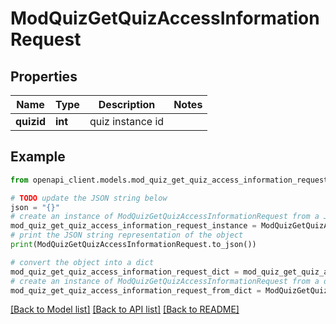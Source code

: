 # ModQuizGetQuizAccessInformationRequest


## Properties

Name | Type | Description | Notes
------------ | ------------- | ------------- | -------------
**quizid** | **int** | quiz instance id | 

## Example

```python
from openapi_client.models.mod_quiz_get_quiz_access_information_request import ModQuizGetQuizAccessInformationRequest

# TODO update the JSON string below
json = "{}"
# create an instance of ModQuizGetQuizAccessInformationRequest from a JSON string
mod_quiz_get_quiz_access_information_request_instance = ModQuizGetQuizAccessInformationRequest.from_json(json)
# print the JSON string representation of the object
print(ModQuizGetQuizAccessInformationRequest.to_json())

# convert the object into a dict
mod_quiz_get_quiz_access_information_request_dict = mod_quiz_get_quiz_access_information_request_instance.to_dict()
# create an instance of ModQuizGetQuizAccessInformationRequest from a dict
mod_quiz_get_quiz_access_information_request_from_dict = ModQuizGetQuizAccessInformationRequest.from_dict(mod_quiz_get_quiz_access_information_request_dict)
```
[[Back to Model list]](../README.md#documentation-for-models) [[Back to API list]](../README.md#documentation-for-api-endpoints) [[Back to README]](../README.md)


